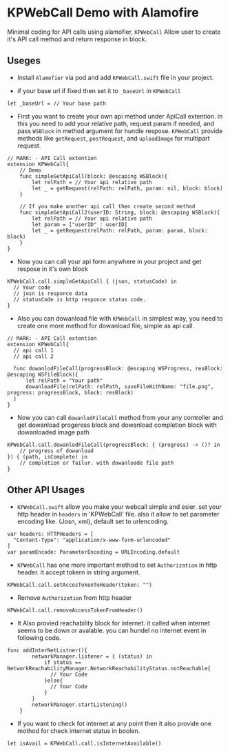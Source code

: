 # KPWebCall Demo with Alamofire
Minimal coding for API calls using alamofier, `KPWebCall` Allow user to create it's API call method and return response in block.

## Useges
+ Install `Alamofier` via pod and add `KPWebCall.swift` file in your project.

+ if your base url if fixed then set it to `_baseUrl` in `KPWebCall`
```
let _baseUrl = // Your base path
```

+ First you want to create your own api method under ApiCall extention. in this you need to add your relative path, request param if needed, and pass `WSBlock` in method argument for hundle respose. `KPWebCall` provide methods like `getRequest`, `postRequest`, and `uploadImage` for multipart request.

```
// MARK: - API Call extention
extension KPWebCall{
    // Demo 
    func simpleGetApiCall(block: @escaping WSBlock){
        let relPath = // Your api relative path
        let _ = getRequest(relPath: relPath, param: nil, block: block)
    }
    
    // If you make another api call then create second method
    func simpleGetApiCall2(userID: String, block: @escaping WSBlock){
        let relPath = // Your api relative path
        let param = ["userID" : userID]
        let _ = getRequest(relPath: relPath, param: param, block: block)
    }
}
```

+ Now you can call your api form anywhere in your project and get respose in it's own block
```
KPWebCall.call.simpleGetApiCall { (json, statusCode) in
  // Your code
  // josn is responce data
  // statusCode is http responce status code.
}
```

+ Also you can dowanload file with `KPWebCall` in simplest way, you need to create one more method for dowanload file, simple as api call.
```
// MARK: - API Call extention
extension KPWebCall{
  // api call 1
  // api call 2

  func dowanlodFileCall(progressBlock: @escaping WSProgress, resBlock: @escaping WSFileBlock){
      let relPath = "Your path"
      dowanloadFile(relPath: relPath, saveFileWithName: "file.png", progress: progressBlock, block: resBlock)
  }
}
```

+ Now you can call `dowanlodFileCall` method from your any controller and get dowanload progeress block and dowanload completion block with dowanloaded image path
```
KPWebCall.call.dowanlodFileCall(progressBlock: { (progress) -> ()? in
    // progress of dowanload
}) { (path, isComplete) in
    // completion or failur. with dowanloade file path
}
```

## Other API Usages

+ `KPWebCall.swift` allow you make your webcall simple and esier. set your http header in `headers` in 'KPWebCall' file. also it allow to set parameter encoding like. (Josn, xml), default set to urlencoding.
```
var headers: HTTPHeaders = [
  "Content-Type": "application/x-www-form-urlencoded"
]
var paramEncode: ParameterEncoding = URLEncoding.default
```

+ `KPWebCall` has one more important method to set `Authorization` in http header. it accept tokern in string argument.
```
KPWebCall.call.setAccesTokenToHeader(token: "")
```

+ Remove `Authorization` from http header
```
KPWebCall.call.removeAccessTokenFromHeader()
```

+ It Also provied reachability block for internet. it called when internet seems to be down or avalable. you can hundel no internet event in following code.
```
func addInterNetListner(){
        networkManager.listener = { (status) in
            if status == NetworkReachabilityManager.NetworkReachabilityStatus.notReachable{
              // Your Code
            }else{
              // Your Code
            }
        }
        networkManager.startListening()
    }
```

+ If you want to check fot internet at any point then it also provide one mothod for check internet status in boolen.
```
let isAvail = KPWebCall.call.isInternetAvailable()
```

